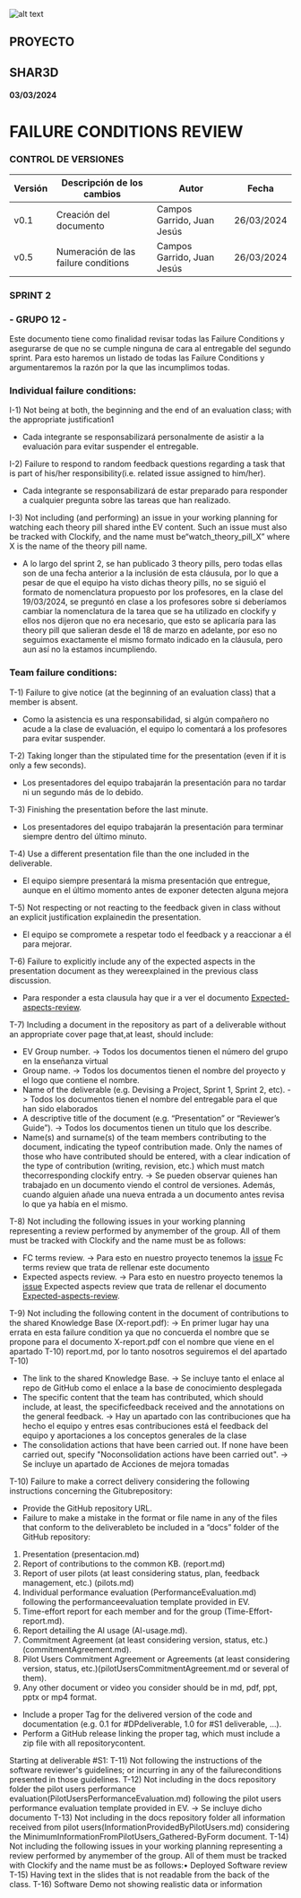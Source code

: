 ![alt text](/img/logo.png)

## **PROYECTO**

## **SHAR3D**

#### 03/03/2024

# **FAILURE CONDITIONS REVIEW**

### **CONTROL DE VERSIONES**

| **Versión** | **Descripción de los cambios** | **Autor** | **Fecha** |
| --- | --- | --- | --- |
| v0.1 | Creación del documento | Campos Garrido, Juan Jesús| 26/03/2024 |
| v0.5 | Numeración de las failure conditions | Campos Garrido, Juan Jesús| 26/03/2024 |


### **SPRINT 2**

### **- GRUPO 12 -**

Este documento tiene como finalidad revisar todas las Failure Conditions y asegurarse de que no se cumple ninguna de cara al entregable del segundo sprint. Para esto haremos un listado de todas las Failure Conditions y argumentaremos la razón por la que las incumplimos todas.

### Individual failure conditions:

I-1) Not being at both, the beginning and the end of an evaluation class; with the appropriate justification1
 - Cada integrante se responsabilizará personalmente de asistir a la evaluación para evitar suspender el entregable.

I-2) Failure to respond to random feedback questions regarding a task that is part of his/her responsibility(i.e. related issue assigned to him/her).
 - Cada integrante se responsabilizará de estar preparado para responder a cualquier pregunta sobre las tareas que han realizado.

I-3) Not including (and performing) an issue in your working planning for watching each theory pill shared inthe EV content. Such an issue must also be tracked with Clockify, and the name must be“watch_theory_pill_X” where X is the name of the theory pill name.
 - A lo largo del sprint 2, se han publicado 3 theory pills, pero todas ellas son de una fecha anterior a la inclusión de esta cláusula, por lo que a pesar de que el equipo ha visto dichas theory pills, no se siguió el formato de nomenclatura propuesto por los profesores, en la clase del 19/03/2024, se preguntó en clase a los profesores sobre si deberíamos cambiar la nomenclatura de la tarea que se ha utilizado en clockify y ellos nos dijeron que no era necesario, que esto se aplicaría para las theory pill que salieran desde el 18 de marzo en adelante, por eso no seguimos exactamente el mismo formato indicado en la cláusula, pero aun así no la estamos incumpliendo.

### Team failure conditions:
T-1) Failure to give notice (at the beginning of an evaluation class) that a member is absent.
- Como la asistencia es una responsabilidad, si algún compañero no acude a la clase de evaluación, el equipo lo comentará a los profesores para evitar suspender.

T-2) Taking longer than the stipulated time for the presentation (even if it is only a few seconds).
- Los presentadores del equipo trabajarán la presentación para no tardar ni un segundo más de lo debido.

T-3) Finishing the presentation before the last minute.
- Los presentadores del equipo trabajarán la presentación para terminar siempre dentro del último minuto.

T-4) Use a different presentation file than the one included in the deliverable.
- El equipo siempre presentará la misma presentación que entregue, aunque en el último momento antes de exponer detecten alguna mejora

T-5) Not respecting or not reacting to the feedback given in class without an explicit justification explainedin the presentation.
- El equipo se compromete a respetar todo el feedback y a reaccionar a él para mejorar.

T-6) Failure to explicitly include any of the expected aspects in the presentation document as they wereexplained in the previous class discussion.
- Para responder a esta clausula hay que ir a ver el documento [Expected-aspects-review](/docs/Expected-aspects-review).

T-7) Including a document in the repository as part of a deliverable without an appropriate cover page that,at least, should include:
+ EV Group number. -> Todos los documentos tienen el número del grupo en la enseñanza virtual
+ Group name. -> Todos los documentos tienen el nombre del proyecto y el logo que contiene el nombre.
+ Name of the deliverable (e.g. Devising a Project, Sprint 1, Sprint 2, etc). -> Todos los documentos tienen el nombre del entregable para el que han sido elaborados
+ A descriptive title of the document (e.g. “Presentation” or “Reviewer’s Guide”). -> Todos los documentos tienen un titulo que los describe.
+ Name(s) and surname(s) of the team members contributing to the document, indicating the typeof contribution made. Only the names of those who have contributed should be entered, with a clear indication of the type of contribution (writing, revision, etc.) which must match thecorresponding clockify entry. -> Se pueden observar quienes han trabajado en un documento viendo el control de versiones. Además, cuando alguien añade una nueva entrada a un documento antes revisa lo que ya había en el mismo.

T-8) Not including the following issues in your working planning representing a review performed by anymember of the group. All of them must be tracked with Clockify and the name must be as follows:
+ FC terms review. -> Para esto en nuestro proyecto tenemos la [issue](https://github.com/G12-ISPP/ISPP/issues/291) Fc terms review que trata de rellenar este documento 
+ Expected aspects review. -> Para esto en nuestro proyecto tenemos la [issue](https://github.com/G12-ISPP/ISPP/issues/292) Expected aspects review que trata de rellenar el documento [Expected-aspects-review](/docs/Expected-aspects-review).

T-9) Not including the following content in the document of contributions to the shared Knowledge Base (X-report.pdf): -> En primer lugar hay una errata en esta failure condition ya que no concuerda el nombre que se propone para el documento X-report.pdf con el nombre que viene en el apartado T-10) report.md, por lo tanto nosotros seguiremos el del apartado T-10)
+ The link to the shared Knowledge Base. -> Se incluye tanto el enlace al repo de GitHub como el enlace a la base de conocimiento desplegada
+ The specific content that the team has contributed, which should include, at least, the specificfeedback received and the annotations on the general feedback. -> Hay un apartado con las contribuciones que ha hecho el equipo y entres esas contribuciones está el feedback del equipo y aportaciones a los conceptos generales de la clase
+ The consolidation actions that have been carried out. If none have been carried out, specify "Noconsolidation actions have been carried out". -> Se incluye un apartado de Acciones de mejora tomadas


T-10) Failure to make a correct delivery considering the following instructions concerning the Gitubrepository:
+  Provide the GitHub repository URL.
+  Failure to make a mistake in the format or file name in any of the files that conform to the deliverableto be included in a “docs” folder of the GitHub repository:
1. Presentation (presentacion.md)
2. Report of contributions to the common KB. (report.md)
3. Report of user pilots (at least considering status, plan, feedback management, etc.) (pilots.md)
4. Individual performance evaluation (PerformanceEvaluation.md) following the performanceevaluation template provided in EV.
5. Time-effort report for each member and for the group (Time-Effort-report.md).
6. Report detailing the AI usage (AI-usage.md).
7. Commitment Agreement (at least considering version, status, etc.) (commitmentAgreement.md).
8. Pilot Users Commitment Agreement or Agreements (at least considering version, status, etc.)(pilotUsersCommitmentAgreement.md or several of them).
9. Any other document or video you consider should be in md, pdf, ppt, pptx or mp4 format.
+ Include a proper Tag for the delivered version of the code and documentation (e.g. 0.1 for #DPdeliverable, 1.0 for #S1 deliverable, ...).
+ Perform a GitHub release linking the proper tag, which must include a zip file with all repositorycontent.

Starting at deliverable #S1:
T-11) Not following the instructions of the software reviewer's guidelines; or incurring in any of the failureconditions presented in those guidelines.
T-12) Not including in the docs repository folder the pilot users performance evaluation(PilotUsersPerformanceEvaluation.md) following the pilot users performance evaluation template provided in EV. -> Se incluye dicho documento
T-13) Not including in the docs repository folder all information received from pilot users(InformationProvidedByPilotUsers.md) considering the MinimumInformationFromPilotUsers_Gathered-ByForm document.
T-14) Not including the following issues in your working planning representing a review performed by anymember of the group. All of them must be tracked with Clockify and the name must be as follows:• Deployed Software review
T-15) Having text in the slides that is not readable from the back of the class.
T-16) Software Demo not showing realistic data or information